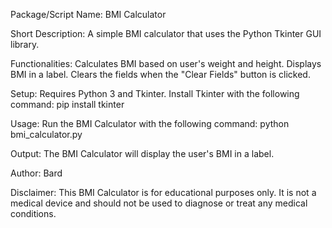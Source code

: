 Package/Script Name: 
BMI Calculator

Short Description: 
A simple BMI calculator that uses the Python Tkinter GUI library.

Functionalities:
Calculates BMI based on user's weight and height. Displays BMI in a label. Clears the fields when the "Clear Fields" button is clicked.

Setup: 
Requires Python 3 and Tkinter. Install Tkinter with the following command: pip install tkinter

Usage: 
Run the BMI Calculator with the following command: python bmi_calculator.py

Output: 
The BMI Calculator will display the user's BMI in a label.

Author: 
Bard

Disclaimer: 
This BMI Calculator is for educational purposes only. It is not a medical device and should not be used to diagnose or treat any medical conditions.
